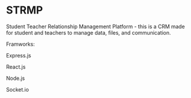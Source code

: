 # STRMP
Student Teacher Relationship Management Platform - this is a CRM made for student and teachers to manage data, files, and communication. 

Framworks:

Express.js

React.js

Node.js

Socket.io
